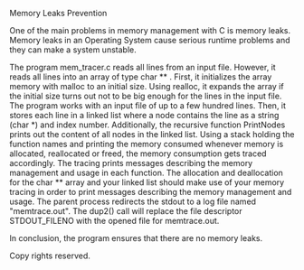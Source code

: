 Memory Leaks Prevention

One of the main problems in memory management with C is memory leaks. Memory leaks in an Operating System cause serious runtime problems and they can make a system unstable.

The program mem_tracer.c reads all lines from an input file. However, it reads all lines into an array of type char ** .
First, it initializes the array memory with malloc to an initial size. Using realloc, it expands the array if the initial size turns out not to be big enough for the lines in the input file. The program works with an input file of up to a few hundred lines.
Then, it stores each line in a linked list where a node contains the line as a string (char *) and index number. Additionally, the recursive function PrintNodes prints out the content of all nodes in the linked list.
Using a stack holding the function names and printing the memory consumed whenever memory is allocated, reallocated or freed, the memory consumption gets traced accordingly. The tracing prints messages describing the memory management and usage in each function.
The allocation and deallocation for the char ** array and your linked list should make use of your memory tracing in order to print messages describing the memory management and usage.
The parent process redirects the stdout to a log file named "memtrace.out". The dup2() call will replace the file descriptor STDOUT_FILENO with the opened file for memtrace.out.

In conclusion, the program ensures that there are no memory leaks. 

Copy rights reserved.
